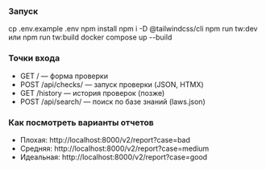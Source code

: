 ### Запуск
cp .env.example .env
npm install
npm i -D @tailwindcss/cli
npm run tw:dev или npm run tw:build
docker compose up --build


### Точки входа
- GET / — форма проверки
- POST /api/checks/ — запуск проверки (JSON, HTMX)
- GET /history — история проверок (позже)
- POST /api/search/ — поиск по базе знаний (laws.json)

### Как посмотреть варианты отчетов
- Плохая: http://localhost:8000/v2/report?case=bad
- Средняя: http://localhost:8000/v2/report?case=medium
- Идеальная: http://localhost:8000/v2/report?case=good